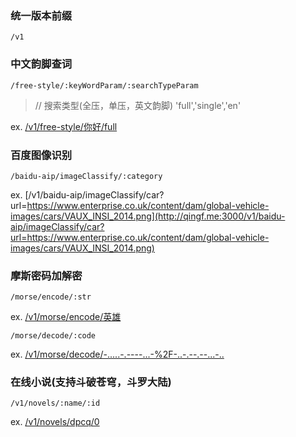 ### 统一版本前缀
<code>/v1</code>

### 中文韵脚查词
<code>/free-style/:keyWordParam/:searchTypeParam</code>

> // 搜索类型(全压，单压，英文韵脚)
'full','single','en'

ex.
[/v1/free-style/你好/full](http://qingf.me:3000/v1/free-style/你好/full)

### 百度图像识别
<code>/baidu-aip/imageClassify/:category</code>

ex.
[/v1/baidu-aip/imageClassify/car?url=https://www.enterprise.co.uk/content/dam/global-vehicle-images/cars/VAUX_INSI_2014.png](http://qingf.me:3000/v1/baidu-aip/imageClassify/car?url=https://www.enterprise.co.uk/content/dam/global-vehicle-images/cars/VAUX_INSI_2014.png)

### 摩斯密码加解密
<code>/morse/encode/:str</code>  

ex.
[/v1/morse/encode/英雄](http://qinf.me:3000/v1/morse/encode/英雄)

<code>/morse/decode/:code</code>

ex.
[/v1/morse/decode/-.....-.----...-%2F-..-.--.--...-..](http://qingf.me:3000/v1/morse/decode/-.....-.----...-%2F-..-.--.--...-..)

### 在线小说(支持斗破苍穹，斗罗大陆)

<code>/v1/novels/:name/:id</code>

ex.
[/v1/novels/dpcq/0](http://qingf.me:3000/v1/novels/dpcq/0)
